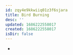 ```yaml
---
id: zqy4e9kkwiiq01z3f6sjara
title: Bird Burning
desc: ''
updated: 1686222558017
created: 1686222558017
isDir: false
---
```

-